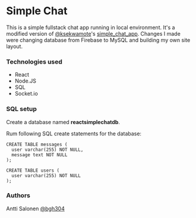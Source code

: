 # Simple Chat
This is a simple fullstack chat app running in local environment. It's a modified version of [@ksekwamote](https://github.com/ksekwamote)'s [simple_chat_app](https://github.com/ksekwamote/simple_chat_app). Changes I made were changing database from Firebase to MySQL and building my own site layout.

### Technologies used
- React
- Node.JS
- SQL
- Socket.io

### SQL setup
Create a database named **reactsimplechatdb**.

Rum following SQL create statements for the database:
```
CREATE TABLE messages (
  user varchar(255) NOT NULL,
  message text NOT NULL
);

CREATE TABLE users (
  user varchar(255) NOT NULL
);
```

### Authors
Antti Salonen [@bgh304](https://github.com/bgh304)